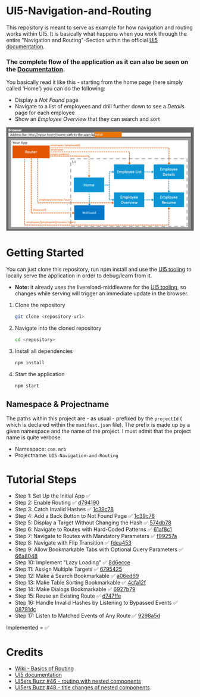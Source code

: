 # UI5-Navigation-and-Routing

This repository is meant to serve as example for how navigation and routing works within UI5. It is basically what happens when you work through the entire "Navigation and Routing"-Section within the official [UI5 documentation](https://sapui5.hana.ondemand.com/#/topic/1b6dcd39a6a74f528b27ddb22f15af0d).

### The complete flow of the application as it can also be seen on the [Documentation](https://sapui5.hana.ondemand.com/#/topic/1b6dcd39a6a74f528b27ddb22f15af0d).

You basically read it like this - starting from the home page (here simply called 'Home') you can do the following:

* Display a _Not Found_ page
* Navigate to a list of employees and drill further down to see a _Details_ page for each employee
* Show an _Employee Overview_ that they can search and sort

![](readme_src/routing_overview.png)

# Getting Started
You can just clone this repository, run npm install and use the [UI5 tooling](https://github.com/SAP/ui5-tooling) to locally serve the application in order to debug/learn from it.

* __Note:__ it already uses the livereload-middleware for the [UI5 tooling](https://github.com/SAP/ui5-tooling), so changes while serving will trigger an immediate update in the browser.

1. Clone the repository
    ```sh
    git clone <repository-url>
    ```
1. Navigate into the cloned repository 
    ```sh
    cd <repository>
    ```
1. Install all dependencies
    ```sh
    npm install
    ```
1. Start the application
    ```sh
    npm start
    ```
## Namespace & Projectname

The paths within this project are - as usual - prefixed by the `projectId` ( which is declared within the `manifest.json` file). The prefix is made up by a given namespace and the name of the project. I must admit that the project name is quite verbose.

* Namespace: `com.mrb`
* Projectname: `UI5-Navigation-and-Routing`

# Tutorial Steps

* Step 1: Set Up the Initial App :white_check_mark:
* Step 2: Enable Routing :white_check_mark: [d794190](https://github.com/wridgeu/UI5-navigation-and-routing/commit/d794190d86fa3d75debb52da22d9b8b875ff65f1)
* Step 3: Catch Invalid Hashes :white_check_mark: [1c39c78](https://github.com/wridgeu/UI5-navigation-and-routing/commit/1c39c783ad765a141e05e62eaac1a428c4048811)
* Step 4: Add a Back Button to Not Found Page :white_check_mark: [1c39c78](https://github.com/wridgeu/UI5-navigation-and-routing/commit/1c39c783ad765a141e05e62eaac1a428c4048811)
* Step 5: Display a Target Without Changing the Hash :white_check_mark: [574db78](https://github.com/wridgeu/UI5-navigation-and-routing/commit/574db78c3f2210b479f21e41b6852da455c4e232)
* Step 6: Navigate to Routes with Hard-Coded Patterns :white_check_mark: [61af8c1](https://github.com/wridgeu/UI5-navigation-and-routing/commit/61af8c1732bf74596d5734dde805079aba068954)
* Step 7: Navigate to Routes with Mandatory Parameters :white_check_mark: [f99257a](https://github.com/wridgeu/UI5-navigation-and-routing/commit/f99257a0554b31470d75c0aa331b4f61154acc4b)
* Step 8: Navigate with Flip Transition :white_check_mark: [fdea453](https://github.com/wridgeu/UI5-navigation-and-routing/commit/fdea4537be8cc4fc146786c14c0f2e532184d1f0)
* Step 9: Allow Bookmarkable Tabs with Optional Query Parameters :white_check_mark: [66a8048](https://github.com/wridgeu/UI5-navigation-and-routing/commit/66a8048db3790aafb779202dd82fd7c9d1a312ce)
* Step 10: Implement "Lazy Loading" :white_check_mark: [8d6ecce](https://github.com/wridgeu/UI5-navigation-and-routing/commit/8d6eccea5146c4eeb7b79d092b5776db784e5608)
* Step 11: Assign Multiple Targets :white_check_mark: [6795425](https://github.com/wridgeu/UI5-navigation-and-routing/commit/67954255fa08fc8d361a7c6302b40471ae1df2c6)
* Step 12: Make a Search Bookmarkable :white_check_mark: [a06ed69](https://github.com/wridgeu/UI5-navigation-and-routing/commit/a06ed69d4df852ac1b16d2944f846be48188a982)
* Step 13: Make Table Sorting Bookmarkable :white_check_mark: [4cfa12f](https://github.com/wridgeu/UI5-navigation-and-routing/commit/4cfa12f50b93c4601c0ecb02e4bb37d1e2fad2ab)
* Step 14: Make Dialogs Bookmarkable :white_check_mark: [6927b79](https://github.com/wridgeu/UI5-navigation-and-routing/commit/6927b7938c44e94166f723ae514970e16808b755)
* Step 15: Reuse an Existing Route :white_check_mark: [d747ffe](https://github.com/wridgeu/UI5-navigation-and-routing/commit/d747ffee73852a4bbde490ca89e9bec3649b3e48)
* Step 16: Handle Invalid Hashes by Listening to Bypassed Events :white_check_mark: [08791dc](https://github.com/wridgeu/UI5-navigation-and-routing/commit/08791dcfbbf01b9d0f059fa941bb9060d9edb4f6)
* Step 17: Listen to Matched Events of Any Route :white_check_mark: [9298a5d](https://github.com/wridgeu/UI5-navigation-and-routing/commit/9298a5d451a8ae5ea83c207c041c28bc513dcfeb)

Implemented = :white_check_mark:

# Credits

* [Wiki - Basics of Routing](https://github.com/wridgeu/wridgeu.github.io/wiki/UI5-Basics-of-Routing)
* [UI5 documentation](https://sapui5.hana.ondemand.com/#/topic/1b6dcd39a6a74f528b27ddb22f15af0d)
* [UI5ers Buzz #46 - routing with nested components](https://blogs.sap.com/2020/02/05/ui5er-buzz-46-routing-with-nested-components/)
* [UI5ers Buzz #48 - title changes of nested components](https://blogs.sap.com/2020/03/23/ui5ers-buzz-48-consuming-title-changes-of-nested-components/)